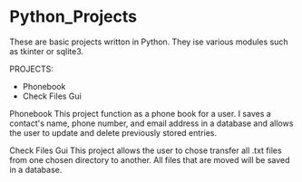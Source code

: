 # Python_Projects
These are basic projects writton in Python. They ise various modules such as tkinter or sqlite3. 

PROJECTS:
- Phonebook 
- Check Files Gui

Phonebook 
This project function as a phone book for a user. I saves a contact's name, phone number, and email address in a database and allows the user to update and delete previously stored entries.

Check Files Gui 
This project allows the user to chose transfer all .txt files from one chosen directory to another. All files that are moved will be saved  in a database. 
